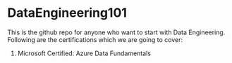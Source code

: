 # DataEngineering101
This is the github repo for anyone who want to start with Data Engineering.
Following are the certifications which we are going to cover:
1. Microsoft Certified: Azure Data Fundamentals
